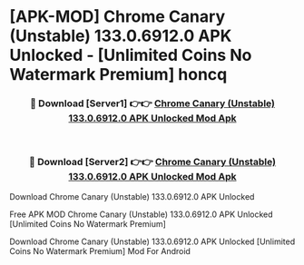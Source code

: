 # [APK-MOD] Chrome Canary (Unstable) 133.0.6912.0 APK Unlocked - [Unlimited Coins No Watermark Premium] honcq



<div align="center">
<h3>🔴 Download [Server1] 👉👉 <a href="https://momento.my/?title=Chrome_Canary_(Unstable)_133.0.6912.0_APK_Unlocked">Chrome Canary (Unstable) 133.0.6912.0 APK Unlocked Mod Apk</a></h3><br>

<h3>🔴 Download [Server2] 👉👉 <a href="https://momento.my/?title=Chrome_Canary_(Unstable)_133.0.6912.0_APK_Unlocked">Chrome Canary (Unstable) 133.0.6912.0 APK Unlocked Mod Apk</a></h3>
</div>



Download Chrome Canary (Unstable) 133.0.6912.0 APK Unlocked 

Free APK MOD Chrome Canary (Unstable) 133.0.6912.0 APK Unlocked [Unlimited Coins No Watermark Premium]

Download Chrome Canary (Unstable) 133.0.6912.0 APK Unlocked [Unlimited Coins No Watermark Premium] Mod For Android
